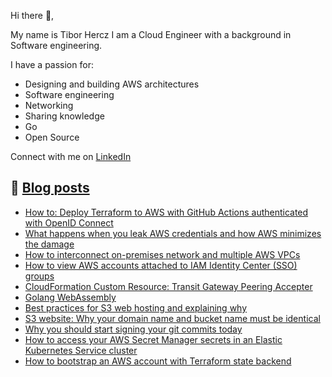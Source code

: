 Hi there 👋,

My name is Tibor Hercz I am a Cloud Engineer with a background in Software engineering.

I have a passion for:
- Designing and building AWS architectures
- Software engineering
- Networking
- Sharing knowledge
- Go
- Open Source

Connect with me on [LinkedIn](https://www.linkedin.com/in/tiborhercz/)

## 📝 [Blog posts](https://tiborhercz.com/)

- [How to: Deploy Terraform to AWS with GitHub Actions authenticated with OpenID Connect](https://tiborhercz.com/how-to-deploy-terraform-to-aws-with-github-actions-authenticated-with-openid-connect/)
- [What happens when you leak AWS credentials and how AWS minimizes the damage ](https://tiborhercz.com/what-happens-when-you-leak-aws-credentials-and-how-aws-minimizes-the-damage/)
- [How to interconnect on-premises network and multiple AWS VPCs](https://tiborhercz.com/how-to-interconnect-on-premises-network-and-multiple-aws-vpcs/)
- [How to view AWS accounts attached to IAM Identity Center (SSO) groups ](https://tiborhercz.com/how-to-view-aws-accounts-attached-to-iam-identity-center-sso-groups/)
- [CloudFormation Custom Resource: Transit Gateway Peering Accepter](https://tiborhercz.com/cloudformation-custom-resource-transit-gateway-peering-accepter/)
- [Golang WebAssembly ](https://tiborhercz.com/golang-webassembly/)
- [Best practices for S3 web hosting and explaining why](https://binx.io/blog/2022/02/03/best-practices-for-s3-web-hosting-and-explaining-why/)
- [S3 website: Why your domain name and bucket name must be identical](https://binx.io/blog/2022/01/31/s3-website-hosting-why-your-domain-name-and-bucket-name-must-be-identical/)
- [Why you should start signing your git commits today](https://binx.io/blog/2021/12/06/why-you-should-start-signing-your-git-commits-today/)
- [How to access your AWS Secret Manager secrets in an Elastic Kubernetes Service cluster](https://binx.io/blog/2021/11/03/how-to-access-your-aws-secret-manager-secrets-in-an-elastic-kubernetes-service-cluster/)
- [How to bootstrap an AWS account with Terraform state backend](https://binx.io/blog/2021/10/06/how-to-bootstrap-an-aws-account-with-terraform-state-backend/)
